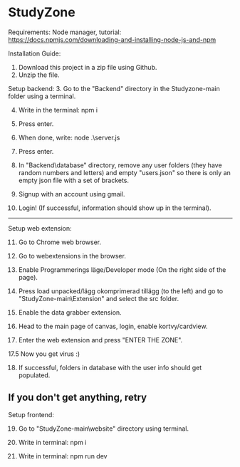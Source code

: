 # StudyZone
Requirements: Node manager, tutorial: https://docs.npmjs.com/downloading-and-installing-node-js-and-npm

Installation Guide:
1. Download this project in a zip file using Github.
2. Unzip the file.

Setup backend:
3. Go to the "Backend" directory in the Studyzone-main folder using a terminal.

4. Write in the terminal: npm i
5. Press enter.

6. When done, write: node .\server.js
7. Press enter.

8. In "Backend\database" directory, remove any user folders (they have random numbers and letters) and empty "users.json" so there is only an empty json file with a set of brackets.

9. Signup with an account using gmail.

10. Login! (If successful, information should show up in the terminal).

---------------------------------------------------------------------------------------
Setup web extension:

11. Go to Chrome web browser.

12. Go to webextensions in the browser.

13. Enable Programmerings läge/Developer mode (On the right side of the page).

14. Press load unpacked/lägg okomprimerad tillägg (to the left) and go to "StudyZone-main\Extension" and select the src folder.

15. Enable the data grabber extension.

16. Head to the main page of canvas, login, enable kortvy/cardview.

17. Enter the web extension and press "ENTER THE ZONE".

17.5 Now you get virus :)

18. If successful, folders in database with the user info should get populated.

If you don't get anything, retry
---------------------------------------------------------------------------------------
Setup frontend:

19. Go to "StudyZone-main\website" directory using terminal.

20. Write in terminal: npm i 

21. Write in terminal: npm run dev 
